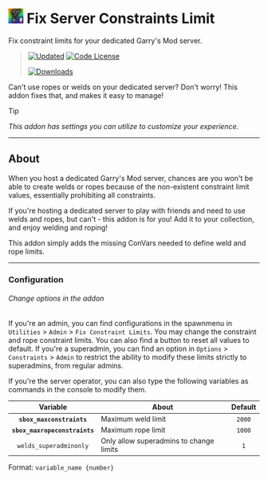 # <img src="addon.jpg" width="30" alt="The addon's logo." /> Fix Server Constraints Limit
Fix constraint limits for your dedicated Garry's Mod server.

> [<img alt="Updated" src="https://img.shields.io/steam/update-date/3497996983?style=for-the-badge&logo=github&logoColor=ffffff&label=Updated">](https://steamcommunity.com/sharedfiles/filedetails/changelog/3497996983)    [<img alt="Code License" src="https://img.shields.io/github/license/BlueWitherer/FixServerConstraints?style=for-the-badge&logo=gnu&logoColor=ffffff&label=License">](LICENSE.md)
>  
> [<img alt="Downloads" src="https://img.shields.io/steam/downloads/3497996983?style=for-the-badge&logo=steam&logoColor=ffffff&label=Downloads">](https://steamcommunity.com/sharedfiles/filedetails/?id=3497996983)

Can't use ropes or welds on your dedicated server? Don't worry! This addon fixes that, and makes it easy to manage!

> [!TIP]
> *This addon has settings you can utilize to customize your experience.*

---

## About

When you host a dedicated Garry's Mod server, chances are you won't be able to create welds or ropes because of the non-existent constraint limit values, essentially prohibiting all constraints.

If you're hosting a dedicated server to play with friends and need to use welds and ropes, but can't - this addon is for you! Add it to your collection, and enjoy welding and roping!

This addon simply adds the missing ConVars needed to define weld and rope limits.

---

### Configuration
###### Change options in the addon

If you're an admin, you can find configurations in the spawnmenu in `Utilities` > `Admin` > `Fix Constraint Limits`. You may change the constraint and rope constraint limits. You can also find a button to reset all values to default. If you're a superadmin, you can find an option in `Options` > `Constraints` > `Admin` to restrict the ability to modify these limits strictly to superadmins, from regular admins.

If you're the server operator, you can also type the following variables as commands in the console to modify them.

|           Variable            | About                                   | Default |
| :---------------------------: | --------------------------------------- | :-----: |
|   **`sbox_maxconstraints`**   | Maximum weld limit                      | `2000`  |
| **`sbox_maxropeconstraints`** | Maximum rope limit                      | `1000`  |
|    `welds_superadminonly`     | Only allow superadmins to change limits |   `1`   |

Format: `variable_name {number}`